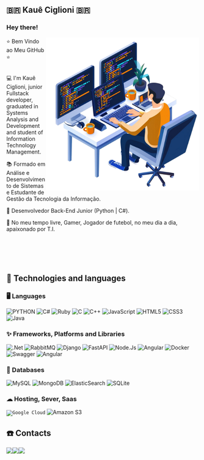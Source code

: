 ## 🇧🇷 ​​Kauê Ciglioni 🇧🇷
### Hey there! 

<img src="https://github.com/kaueciglioni/FORK-readme-template/blob/main/%E2%80%94Pngtree%E2%80%94developers%20are%20coding%20programs%20on_14867886.png?raw=true" min-width="400px" max-width="400px" width="400px" align="right" alt="Computador iuriCode">

<p align="left"> 
​⭐​ Bem Vindo ao Meu GitHub ​⭐​ <br><br>
</p>

💻 I'm Kauê Ciglioni, junior Fullstack developer, graduated in Systems Analysis and Development and student of Information Technology Management.

<p align="left">
  📚 Formado em Análise e Desenvolvimento de Sistemas e Estudante de Gestão da Tecnologia da Informação.
</p>

<p align="left">
  💼 Desenvolvedor Back-End Junior (Python | C#).
</p>

<p align="left">
  🥰 No meu tempo livre, Gamer, Jogador de futebol, no meu dia a dia, apaixonado por T.I.
</p>
<br>

</p> 

<br>
<br>

## 🚀 Technologies and languages

### 🖥 Languages
![PYTHON](https://img.shields.io/badge/Python-14354C?style=for-the-badge&logo=python&logoColor=white)
![C#](https://img.shields.io/badge/c%23-%23239120.svg?style=for-the-badge&logo=c-sharp&logoColor=white)
![Ruby](https://img.shields.io/badge/ruby-%23CC342D.svg?style=for-the-badge&logo=ruby&logoColor=white)
![C](https://img.shields.io/badge/C-00599C?style=for-the-badge&logo=c&logoColor=white)
![C++](https://img.shields.io/badge/C%2B%2B-00599C?style=for-the-badge&logo=c%2B%2B&logoColor=white)
![JavaScript](https://img.shields.io/badge/JavaScript-F7DF1E?style=for-the-badge&logo=javascript&logoColor=black)
![HTML5](https://img.shields.io/badge/html5-%23E34F26.svg?style=for-the-badge&logo=html5&logoColor=white)
![CSS3](https://img.shields.io/badge/CSS3-1572B6?style=for-the-badge&logo=css3&logoColor=white)
![Java](https://img.shields.io/badge/java-%23ED8B00.svg?style=for-the-badge&logo=java&logoColor=white)
 

### ✨ Frameworks, Platforms and Libraries

![.Net](https://img.shields.io/badge/.NET-5C2D91?style=for-the-badge&logo=.net&logoColor=white)
![RabbitMQ](https://img.shields.io/badge/Rabbitmq-FF6600?style=for-the-badge&logo=rabbitmq&logoColor=white)
![Django](https://img.shields.io/badge/django-%23092E20.svg?style=for-the-badge&logo=django&logoColor=white)
	![FastAPI](https://img.shields.io/badge/FastAPI-005571?style=for-the-badge&logo=fastapi)
![Node.Js](https://img.shields.io/badge/Node.js-43853D?style=for-the-badge&logo=node.js&logoColor=white)</code>
![Angular](https://img.shields.io/badge/angular-%23DD0031.svg?style=for-the-badge&logo=angular&logoColor=white)
![Docker](https://img.shields.io/badge/Docker-2496ED?style=for-the-badge&logo=docker&logoColor=white)
![Swagger](https://img.shields.io/badge/-Swagger-%23purple?style=for-the-badge&logo=swagger)
![Angular](https://img.shields.io/badge/angular-%23DD0031.svg?style=for-the-badge&logo=angular&logoColor=white)

### 💾 Databases

![MySQL](https://img.shields.io/badge/mysql-%2300f.svg?style=for-the-badge&logo=mysql&logoColor=white)
![MongoDB](https://img.shields.io/badge/MongoDB-4EA94B?style=for-the-badge&logo=mongodb&logoColor=white)
![ElasticSearch](https://img.shields.io/badge/Elastic-FFFFFF?style=for-the-badge&logo=elastic&logoColor=black)
![SQLite](https://img.shields.io/badge/sqlite-%2307405e.svg?style=for-the-badge&logo=sqlite&logoColor=white)

### ☁ Hosting, Sever, Saas

<code>![Google Cloud](https://img.shields.io/badge/GoogleCloud-%234285F4.svg?style=for-the-badge&logo=google-cloud&logoColor=white)</code>
![Amazon S3](https://img.shields.io/badge/Amazon%20S3-FF9900?style=for-the-badge&logo=amazons3&logoColor=white)


## ☎️ Contacts
  <a href = "mailto:kaueciglioni.com"><img align="left" src="https://img.shields.io/badge/Gmail-D14836?style=for-the-badge&logo=gmail&logoColor=white" target="_blank"></a>
  <a href = "https://www.linkedin.com/in/kaue-ciglioni/"><img align="left" src="https://img.shields.io/badge/LinkedIn-0077B5?style=for-the-badge&logo=linkedin&logoColor=white" target="_blank"></a>
  <a href = "https://www.instagram.com/kaueciglioni"><img align="left" src="https://img.shields.io/badge/Instagram-E4405F?style=for-the-badge&logo=instagram&logoColor=white" target="_blank"></a>
  <br><br>
